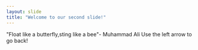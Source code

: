 ```yaml
---
layout: slide
title: "Welcome to our second slide!"
---
```

"Float like a butterfly,sting like a bee"- Muhammad Ali
Use the left arrow to go back!









